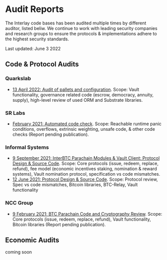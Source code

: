 # Audit Reports

The Interlay code bases has been audited multiple times by different auditor, listed beliw. 
We continue to work with leading security companies and research groups to ensure the protocols & implementations adhere to the highest security standards. 

Last updated: June 3 2022

## Code & Protocol Audits

### Quarkslab
- [13 April 2022: Audit of pallets and configuration](https://drive.google.com/file/d/1S-eOftjYj-sbGt8m6e88xbPgN71uhhHj/view). Scope: Vault functionality, governance related code (escrow, democracy, annuity, supply), high-level review of used ORM and Substrate libraries.

### SR Labs
- [February 2021: Automated code check](). Scope: Reachable runtime panic conditions, overflows, extrinsic weighting, unsafe code, & other code checks (Report pending publication).

### Informal Systems

- [9 September 2021: InterBTC Parachain Modules & Vault Client: Protocol Design & Source Code](https://github.com/informalsystems/audits/raw/main/Interlay2021Q3/informal-report-interlay-audit-2021Q3.pdf). Scope: Core protocols (issue, redeem, replace, refund), fee model (economic incentives staking, nomination & reward systems), Vault nomination protocol, specification vs code mismatches.  
- [12 June 2021: Protocol Design & Source Code](https://raw.githubusercontent.com/informalsystems/audits/main/Interlay2021Q2/informal-report-interlay-audit-2021Q2.pdf). Scope: Protocol review, Spec vs code mismatches, Bitcoin libraries, BTC-Relay, Vault functionality

### NCC Group
- [9 February 2021: BTC Parachain Code and Cryptography Review](). Scope: Core protocols (issue, redeem, replace, refund), Vault functionality, Bitcoin libraries (Report pending publication).

## Economic Audits
coming soon
